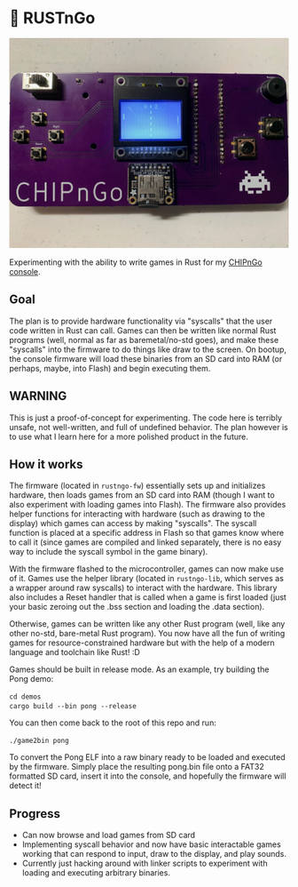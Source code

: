 # :crab: RUSTnGo
<img src = "images/rustngo.jpg?raw=true">

Experimenting with the ability to write games in Rust for my [CHIPnGo console](https://github.com/kurtjd/CHIPnGo).

## Goal
The plan is to provide hardware functionality via "syscalls" that the user code written in Rust can call. Games can then be written like normal Rust programs (well, normal as far as baremetal/no-std goes), and make these "syscalls" into the firmware to do things like draw to the screen. On bootup, the console firmware will load these binaries from an SD card into RAM (or perhaps, maybe, into Flash) and begin executing them.

## WARNING
This is just a proof-of-concept for experimenting. The code here is terribly unsafe, not well-written, and full of undefined behavior. The plan however is to use what I learn here for a more polished product in the future.

## How it works
The firmware (located in `rustngo-fw`) essentially sets up and initializes hardware, then loads games
from an SD card into RAM (though I want to also experiment with loading games into Flash). The firmware
also provides helper functions for interacting with hardware (such as drawing to the display) which games can access by making "syscalls". The syscall function is placed at a specific address in Flash
so that games know where to call it (since games are compiled and linked separately, there is no easy
way to include the syscall symbol in the game binary).

With the firmware flashed to the microcontroller, games can now make use of it. Games use the helper
library (located in `rustngo-lib`, which serves as a wrapper around raw syscalls) to interact with the
hardware. This library also includes a Reset handler that is called when a game is first loaded (just your basic zeroing out the .bss section and loading the .data section).

Otherwise, games can be written like any other Rust program (well, like any other no-std, bare-metal Rust program). You now have all the fun of writing games for resource-constrained hardware
but with the help of a modern language and toolchain like Rust! :D

Games should be built in release mode. As an example, try building the Pong demo:

`cd demos`  
`cargo build --bin pong --release`

You can then come back to the root of this repo and run:

`./game2bin pong`

To convert the Pong ELF into a raw binary ready to be loaded and executed by the firmware. Simply place
the resulting pong.bin file onto a FAT32 formatted SD card, insert it into the console, and hopefully
the firmware will detect it!

## Progress
* Can now browse and load games from SD card
* Implementing syscall behavior and now have basic interactable games working that can respond to input, draw to the display, and play sounds.
* Currently just hacking around with linker scripts to experiment with loading and executing arbitrary binaries.
